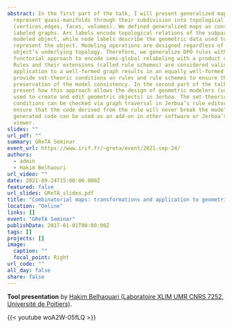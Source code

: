 ```yaml
---
abstract: In the first part of the talk, I will present generalized maps that
  represent quasi-manifolds through their subdivision into topological cells
  (vertices,edges, faces, volumes). We defined generalized maps as constrained
  labeled graphs. Arc labels encode topological relations of the subparts of the
  modeled object, while node labels describe the geometric data used to
  represent the object. Modeling operations are designed regardless of the
  object’s underlying topology. Therefore, we generalize DPO rules with a
  functorial approach to encode semi-global relabeling with a product operation.
  Rules and their extensions (called rule schemes) are considered valid if any
  application to a well-formed graph results in an equally well-formed graph. We
  provide set-theoric conditions on rules and rule schemes to ensure the
  preservation of the model consistency. In the second part of the talk, I will
  present how this approach allows the design of geometric modelers (software
  used to create and edit geometric objects) in Jerboa. The set-theoric
  conditions can be checked via graph traversal in Jerboa’s rule editor to
  ensure that the code derived from the rule will never break the model. The
  generated code can be used as an add-on in other software or Jerboa’s generic
  viewer.
slides: ""
url_pdf: ""
summary: GReTA Seminar
event_url: https://www.irif.fr/~greta/event/2021-sep-24/
authors:
  - admin
  - Hakim Belhaouri
url_video: ""
date: 2021-09-24T15:00:00.000Z
featured: false
url_slides: GReTA_slides.pdf
title: "Combinatorial maps: transformations and application to geometric modeling"
location: "Online"
links: []
event: "GReTA Seminar"
publishDate: 2017-01-01T00:00:00Z
tags: []
projects: []
image:
  caption: ""
  focal_point: Right
url_code: ""
all_day: false
share: false
---
```

**Tool presentation** by [Hakim Belhaouari (Laboratoire XLIM UMR CNRS 7252, Université de Poitiers)](http://xlim-sic.labo.univ-poitiers.fr/membres/hbelhaou/index.php).

{{< youtube woA2W-05fLQ >}}
